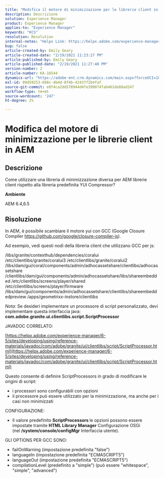 ```yaml
---
title: "Modifica il motore di minimizzazione per le librerie client in AEM"
description: Descrizione
solution: Experience Manager
product: Experience Manager
applies-to: "Experience Manager"
keywords: "KCS"
resolution: Resolution
internal-notes: "Helpx Link: https://helpx.adobe.com/experience-manager/kb/how-to-change-the-minification-engine-for-client-libraries-in-AEM.html"
bug: false
article-created-by: Emily Geary
article-created-date: "2/19/2021 11:23:27 PM"
article-published-by: Emily Geary
article-published-date: "2/19/2021 11:27:40 PM"
version-number: 2
article-number: KA-16544
dynamics-url: "https://adobe-ent.crm.dynamics.com/main.aspx?forceUCI=1&pagetype=entityrecord&etn=knowledgearticle&id=841cea73-0973-eb11-a812-00224809aac7"
exl-id: 09d59253-698c-4b4d-8f4b-42437f2b4faf
source-git-commit: e8f4ca2dd578944d4fe399074fab461de88ad247
workflow-type: tm+mt
source-wordcount: '247'
ht-degree: 2%

---
```


# Modifica del motore di minimizzazione per le librerie client in AEM

## Descrizione


Come utilizzare una libreria di minimizzazione diversa per AEM librerie client rispetto alla libreria predefinita YUI Compressor?

<b>Ambiente</b>

AEM 6.4,6.5


## Risoluzione


In AEM, è possibile scambiare il motore yui con GCC (Google Closure Compiler https://github.com/google/closure-compiler-js).

Ad esempio, vedi questi nodi della libreria client che utilizzano GCC per js:

/libs/granite/contexthub/dependencies/coralui /etc/clientlibs/granite/coralui3 /etc/clientlibs/granite/coralui2 /libs/dam/gui/coral/components/admin/adhocassetshare/clientlibs/adhocassetshare /clientlibs/dam/gui/components/admin/adhocassetshare/libs/shareembedded /etc/clientlibs/screens/player/shared /etc/clientlibs/screens/player/firmware /libs/dam/gui/components/admin/adhocassetshare/clientlibs/shareembeddedpreview /apps/geometrixx-instore/clientlibs



*Nota:* Se desideri implementare un processore di script personalizzato, devi implementare questa interfaccia java: <b>com.adobe.granite.ui.clientlibs.script.ScriptProcessor</b>



JAVADOC CORRELATO:

[https://helpx.adobe.com/experience-manager/6-5/sites/developing/using/reference-materials/javadoc/com/adobe/granite/ui/clientlibs/script/ScriptProcessor.html](https://helpx.adobe.com/experience-manager/6-5/sites/developing/using/reference-materials/javadoc/com/adobe/granite/ui/clientlibs/script/ScriptProcessor.html)

Questo consente di definire ScriptProcessors in grado di modificare le origini di script:

- i processori sono configurabili con opzioni
- il processore può essere utilizzato per la minimizzazione, ma anche per i casi non minimizzati




CONFIGURAZIONE:

- Il valore predefinito <b>ScriptProcessors </b>le opzioni possono essere impostate tramite <b>HTML Library Manager</b> Configurazione OSGi (nel <b>/system/console/configMgr</b> Interfaccia utente).




GLI OPTIONS PER GCC SONO:

- failOnWarning (impostazione predefinita &quot;false&quot;)
- languageIn (impostazione predefinita &quot;ECMASCRIPT5&quot;)
- languageOut (impostazione predefinita &quot;ECMASCRIPT5&quot;)
- compilationLevel (predefinito a &quot;simple&quot;) (può essere &quot;whitespace&quot;, &quot;simple&quot;, &quot;advanced&quot;)
